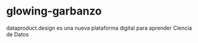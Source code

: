 # glowing-garbanzo
dataproduct.design es una nueva plataforma digital para aprender Ciencia de Datos 
